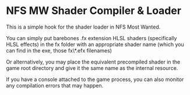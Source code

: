 # NFS MW Shader Compiler & Loader

This is a simple hook for the shader loader in NFS Most Wanted.



You can simply put barebones .fx extension HLSL shaders (specifically HLSL effects) in the fx folder with an appropriate shader name (which you can find in the exe, those fx\\*.efx filenames)



Or alternatively, you may place the equivalent precompiled shader in the game root directory and give it the same name as the internal resource.



If you have a console attached to the game process, you can also monitor any compilation errors that may happen.


